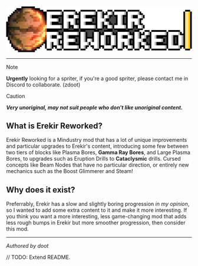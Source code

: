 ![logo](https://github.com/gh-doot/erekir-extended/blob/25754040570e0f657e9f338c8a0ef39736e68585/githubrepository/pixil-frame-0%20(3).png)

---
> [!NOTE]
> __Urgently__ looking for a spriter, if you're a good spriter, please contact me in Discord to collaborate. (zdoot)

> [!CAUTION]
> ***Very unoriginal, may not suit people who don't like unoriginal content.***

## What is Erekir Reworked?
Erekir Reworked is a Mindustry mod that has a lot of unique improvements and particular upgrades to Erekir's content, introducing some few between two tiers of blocks like Plasma Bores, **Gamma Ray Bores**, and Large Plasma Bores, to upgrades such as Eruption Drills to **Cataclysmic** drills. Cursed concepts like Beam Nodes that have no particular direction, or entirely new mechanics such as the Boost Glimmerer and Steam!

## Why does it exist?
Preferrably, Erekir has a slow and slightly boring progression *in my opinion*, so I wanted to add some extra content to it and make it more interesting. If you think you want a more interesting, less game-changing mod that adds less rough bumps in Erekir but more smoother progression, then consider this mod.

---

*Authored by doot*

// TODO: Extend README.
